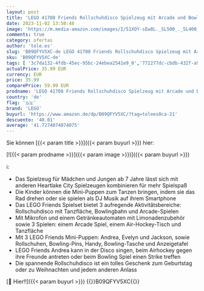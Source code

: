```yaml
---
layout: post
title: 'LEGO 41708 Friends Rollschuhdisco Spielzeug mit Arcade und Bowlingbahn  inkl. 3 Mini-Puppen  darunter Andrea  Evelyn und Jackson  als Geschenk für Kinder ab 7 Jahren'
date: 2023-11-02 13:50:48
image: 'https://m.media-amazon.com/images/I/51XOY-sEw8L._SL500_._SL400_.jpg'
comments: true
category: ofertas
author: 'tole.es'
slug: 'B09QFYV5XC-de LEGO 41708 Friends Rollschuhdisco Spielzeug mit Arcade und...'
sku: 'B09QFYV5XC-de'
tags: [ '3c7da132-4fdb-45ec-95bc-24ebea2541e9_0','772277dc-cbdb-432f-a915-25a321e9ed8c_0','772277dc-cbdb-432f-a915-25a321e9ed8c_2001','Arborist Merchandising Root','Custom Stores','Küchen-Spielzeugsets','Küchenspielzeug','LEGO','Lern- und Entwicklungsspielzeug','Montessori','Self Service','Special Features Stores','Spielzeug','Verkleiden & Kinderrollenspiele','lego','🇩🇪', ]
actualPrice: 35.99 EUR
currency: EUR
price: 35.99
comparePrice: 59.99 EUR
prodname: 'LEGO 41708 Friends Rollschuhdisco Spielzeug mit Arcade und Bowlingbahn  inkl. 3 Mini-Puppen  darunter Andrea  Evelyn und Jackson  als Geschenk für Kinder ab 7 Jahren'
country: 'de'
flag: '🇩🇪'
brand: 'LEGO'
buyurl: 'https://www.amazon.de/dp/B09QFYV5XC/?tag=tolees0ca-21'
descuento: '40.01'
average: '41.7274074074075'
---
```


Sie können [{{< param title >}}]({{< param buyurl >}}) hier:

[![{{< param prodname >}}]({{< param image >}})]({{< param buyurl >}})

ℹ️:

- Das Spielzeug für Mädchen und Jungen ab 7 Jahre lässt sich mit anderen Heartlake City Spielzeugen kombinieren für mehr Spielspaß
- Die Kinder können die Mini-Puppen zum Tanzen bringen, indem sie das Rad drehen oder sie spielen als DJ Musik auf ihrem Smartphone
- Das LEGO Friends Spielset bietet 3 aufregende Aktivitätsbereiche: Rollschuhdisco mit Tanzfläche, Bowlingbahn und Arcade-Spielen
- Mit Mikrofon und einem Getränkeautomaten mit Limonadenzubehör sowie 3 Spielen: einem Arcade Spiel, einem Air-Hockey-Tisch und Tanzfläche
- Mit 3 LEGO Friends Mini-Puppen: Andrea, Evelyn und Jackson, sowie Rollschuhen, Bowling-Pins, Handy, Bowling-Tasche und Anzeigetafel
- LEGO Friends Andrea kann in der Disco singen, beim Airhockey gegen ihre Freunde antreten oder beim Bowling Spiel einen Strike treffen
- Die spannende Rollschuhdisco ist ein tolles Geschenk zum Geburtstag oder zu Weihnachten und jedem anderen Anlass

[🛒 Hier!!]({{< param buyurl >}})
{{<world>}}B09QFYV5XC{{</world>}}
